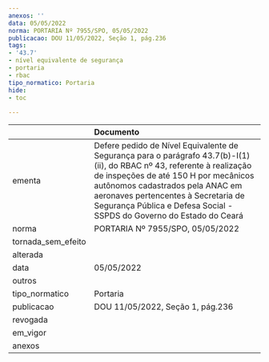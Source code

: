 ```yaml
---
anexos: ''
data: 05/05/2022
norma: PORTARIA Nº 7955/SPO, 05/05/2022
publicacao: DOU 11/05/2022, Seção 1, pág.236
tags:
- '43.7'
- nível equivalente de segurança
- portaria
- rbac
tipo_normatico: Portaria
hide: 
- toc 
 
---
```


|                    | Documento                                                                                                                                                                                                                                                                                                          |
|:-------------------|:-------------------------------------------------------------------------------------------------------------------------------------------------------------------------------------------------------------------------------------------------------------------------------------------------------------------|
| ementa             | Defere pedido de Nível Equivalente de Segurança para o parágrafo 43.7(b)-I(1)(ii), do RBAC nº 43, referente à realização de inspeções de até 150 H por mecânicos autônomos cadastrados pela ANAC em aeronaves pertencentes à Secretaria de Segurança Pública e Defesa Social - SSPDS do Governo do Estado do Ceará |
| norma              | PORTARIA Nº 7955/SPO, 05/05/2022                                                                                                                                                                                                                                                                                   |
| tornada_sem_efeito |                                                                                                                                                                                                                                                                                                                    |
| alterada           |                                                                                                                                                                                                                                                                                                                    |
| data               | 05/05/2022                                                                                                                                                                                                                                                                                                         |
| outros             |                                                                                                                                                                                                                                                                                                                    |
| tipo_normatico     | Portaria                                                                                                                                                                                                                                                                                                           |
| publicacao         | DOU 11/05/2022, Seção 1, pág.236                                                                                                                                                                                                                                                                                   |
| revogada           |                                                                                                                                                                                                                                                                                                                    |
| em_vigor           |                                                                                                                                                                                                                                                                                                                    |
| anexos             |                                                                                                                                                                                                                                                                                                                    |